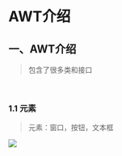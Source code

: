 # AWT介绍

## 一、AWT介绍

> 包含了很多类和接口   

<br>

### 1.1 元素

> 元素：窗口，按钮，文本框

![](https://gitee.com/xleixz/CloudNotes-Images/raw/master/Typora-Images/20220425160230.jpeg)


